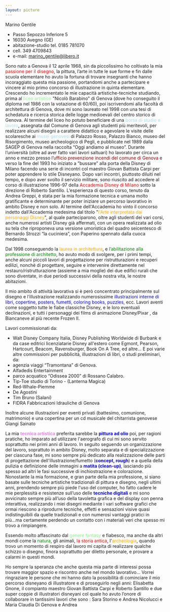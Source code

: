 ```yaml
---
layout: picture
---
```

Marino Gentile
- Passo Sepozzo Inferiore 5
- 16030 Avegno (GE)
- abitazione-studio tel. 0185 781070
- cell. 349 4709843
- e-mail: marino_gentile@libero.it

Sono nato a Genova il 12 aprile 1968, sin da piccolissimo ho coltivato la mia <span style="color:red">passione per il disegno</span>, la pittura, l’arte in tutte le sue forme e fin dalle scuola elementare ho avuto la fortuna di trovare insegnanti che hanno incoraggiato questa mia passione, portandomi anche a partecipare e vincere al mio primo concorso di illustrazione in quinta elementare. Crescendo ho incrementato le mie capacità artistiche-tecniche studiando, prima al <span style="color:lightgreen">liceo artistico</span> "Nicolò Barabino" di Genova (dove ho conseguito il diploma nel 1986 con la votazione di 60/60), poi iscrivendomi alla facoltà di architettura di Genova, dove mi sono laureato nel 1998 con una tesi di schedatura e ricerca storica delle logge medioevali del centro storico di Genova.
Al termine del liceo ho potuto beneficiare di una <span style="color:lightblue">borsa di studio e lavoro</span>, assegnata dal Comune di Genova agli studenti più meritevoli, per realizzare alcuni disegni a carattere didattico e agevolare le visite delle scolaresche ai
<span style="color:lightblue">musei genovesi</span> di Palazzo Rosso, Palazzo Bianco, museo del Risorgimento, museo archeologico di Pegli, e pubblicate nel 1989 dalla SAGEP di Genova nella raccolta “Oggi andiamo al museo”.
Durante l’università (oltre ad aver fatto vari lavori saltuari) ho lavorato per circa un anno e mezzo presso l’<span style="color:darkred">ufficio prevenzione incendi del comune di Genova</span> e verso la fine del 1993 ho iniziato a ”bussare” alla porta della
Disney di Milano facendo una serie di incontri col maestro Giovan Battista Carpi per poter apprendere lo stile Disneyano. Dopo vari incontri, piuttosto diluiti nel tempo, e dopo aver svolto il servizio militare, sono riuscito ad
accedere al corso di illustrazione 1996-97 della <span style="color:red">Accademia Disney di Milano</span> sotto la direzione di Roberto Santillo.
L’esperienza di questo corso, tenuto da Andrea Greppi, è stata per la mia formazione tecnica e umana molto gratificante e determinante per poter iniziare un percorso lavorativo in ambito Disney e non solo.
Al termine dell'Accademia ho vinto il concorso indetto dall'Accademia medesima dal titolo "<span style="color:orange">l'Arte interpretata dai personaggi Disney</span>", al quale parteciparono, oltre agli studenti dei vari corsi, anche numerosi artisti Disney già affermati, con un opera realizzata ad olio su tela che riproponeva una versione umoristica del quadro seicentesco di Bernardo Strozzi “la cuciniera”, con Paperino spennato dalla cuoca medesima.

Dal 1998 conseguendo la <span style="color:orange">laurea in architettura</span>, e <span style="color:green">l’abilitazione alla professione di architetto</span>, ho avuto modo di svolgere, per i primi tempi, anche alcuni piccoli lavori di progettazione per ristrutturazioni e recuperi edilizi,
nonchè di progettare, seguire e intervenire direttamente nel restauro/ristrutturazione (assieme a mia moglie) dei due edifici rurali che sono diventate, in due periodi successivi della nostra vita, le nostre abitazioni.

Il mio ambito di attività lavorativa si è però concentrato principalmente sul disegno e l’illustrazione realizzando numerosissime <span style="color:blue">illustrazioni interne di libri, copertine, posters, fumetti, coloring books, puzzles</span>, ecc. Lavori
aventi come soggetto tutte le fiabe classiche Disney, e le loro eventuali declinazioni, e tutti i personaggi dei films di animazione Disney/Pixar , da Biancaneve al più recente Frozen II.

Lavori commissionati da:
- Walt Disney Company Italia, Disney Publishing Worldwide di Burbank e da case editrici licenziatarie Disney all'estero come Egmont, Pearson, Hartcourt, Beacom, Ravensburger, Book On A Tree, ed altre...
E poi varie altre commissioni per pubblicità, illustrazioni di libri, o studi preliminari, da:
- agenzia viaggi “Tramontana” di Genova.
- Alfadedis Entertainment 
- parco acquatico “Odissea 2000” di Rossano Calabro.
- Tip-Toe studio di Torino - (Lanterna Magica)
- Red-Whale-Piemme
- De Agostini
- Tim Bruno (Salani)
- FIDRA Fabbricazioni Idrauliche di Genova

Inoltre alcune illustrazioni per eventi privati (battesimo, comunione, matrimonio) e una copertina per un cd musicale del chitarrista genovese Giangi Sainato

La mia <span style="color:violet">**tecnica artistica**</span> preferita sarebbe la <span style="color:blue">**pittura ad olio**</span> poi, per ragioni pratiche, ho imparato ad utilizzare l'aerografo di cui mi sono servito soprattutto nei primi anni di lavoro. In seguito seguendo un organizzazione del
lavoro, soprattuto in ambito Disney, molto separata e di specializzazione per ciascuna fase, mi sono sempre più dedicato alla realizzazione delle parti di progettazione dell'illustrazione/fumetto (<span style="color:blue">**concept, rough**</span>) e a quella della
pulizia e definizione delle immagini a <span style="color:blue">**matita (clean-up)**</span>, lasciando più spesso ad altri le fasi successive di inchiostrazione e colorazione.
Nonostante la mia formazione, e gran parte della mia professione, si siano basate sulle tecniche artistiche tradizionali di pittura e disegno, negli ultimi anni, prendendo sempre più piede l'uso del computer, ho fatto cadere
le mie perplessità e resistenze sull’uso delle <span style="color:blue">**tecniche digitali**</span> e mi sono avvicinato sempre più all’uso della tavoletta grafica e del display con penna interattiva, realizzando i miei disegni mediante i vari software grafici che ormai riescono a riprodurre tecniche, effetti e sensazioni visive quasi indistinguibili da quelle tradizionali e con numerosi vantaggi pratici in più...ma certamente perdendo un contatto con i materiali veri che spesso mi trovo a rimpiangere.

Essendo molto affascinato dal <span style="color:lightgreen">genere fantasy</span> e fiabesco, ma anche da altri mondi come la <span style="color:green">natura</span>, gli animali, <span style="color:red">la storia antica</span>, l'<span style="color:orange">archeologia</span>, quando trovo un momento di respiro dal lavoro mi capita di realizzare qualche
schizzo o disegno, finora soprattutto per diletto personale, e provare a calarmi in questi mondi.

Ho sempre la speranza che anche questa mia parte di interessi possa trovare maggior spazio e riscontro anche nel mondo lavorativo...
Vorrei ringraziare le persone che mi hanno dato la possibilità di cominciare il mio percorso disneyano di illustratore e di proseguirlo negli anni: Elisabetta Gnone, il compianto maestro Giovan Battista Carpi e Roberto Santillo e due super coppie di illustratori disneyani col quale ho avuto l’onore di collaborare in tantissimi lavori che sono : Sara Storino e Andrea Nicolucci e Maria Claudia Di Genova e Andrea